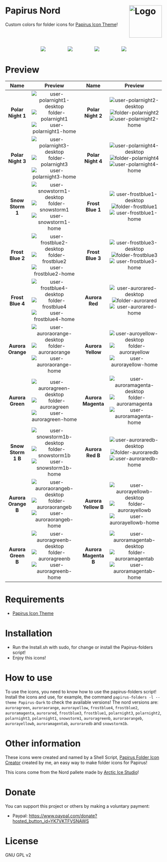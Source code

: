 <img src="Images/icons.gif" width="105" height="104" alt="Logo" align="right" /> Papirus Nord
=====

Custom colors for folder icons for <a href="https://github.com/PapirusDevelopmentTeam/papirus-icon-theme">Papirus Icon Theme</a>!

<br></br>
<p align="center">
  <img src="https://img.shields.io/github/release/Joshaby/Papirus-Nord?color=red&style=for-the-badge">
  &nbsp;&nbsp;&nbsp;&nbsp;&nbsp;&nbsp;&nbsp;&nbsp;&nbsp;&nbsp;&nbsp;&nbsp;&nbsp;&nbsp;&nbsp;&nbsp;
  <img src="https://img.shields.io/github/issues/Joshaby/Papirus-Nord?color=violet&style=for-the-badge">
  &nbsp;&nbsp;&nbsp;&nbsp;&nbsp;&nbsp;&nbsp;&nbsp;&nbsp;&nbsp;&nbsp;&nbsp;&nbsp;&nbsp;&nbsp;&nbsp;
  <img src="https://img.shields.io/github/forks/Joshaby/Papirus-Nord?color=teal&style=for-the-badge">
  &nbsp;&nbsp;&nbsp;&nbsp;&nbsp;&nbsp;&nbsp;&nbsp;&nbsp;&nbsp;&nbsp;&nbsp;&nbsp;&nbsp;&nbsp;&nbsp;
  <img src="https://img.shields.io/github/stars/Joshaby/Papirus-Nord?style=for-the-badge">
</p>

# Preview
<p align="center">

| Name | Preview | Name | Preview |
|:----:|:-------:|:----:|:-------:|
| **Polar Night 1** | ![user-polarnight1-desktop](https://raw.githubusercontent.com/Adapta-Projects/Papirus-Nord/1a0d52258d8d16f6cf393ba8f393f19994aa032f/Icons/48x48/user-polarnight1-desktop.svg) ![folder-polarnight1](https://raw.githubusercontent.com/Adapta-Projects/Papirus-Nord/1a0d52258d8d16f6cf393ba8f393f19994aa032f/Icons/48x48/folder-polarnight1.svg) ![user-polarnight1-home](https://raw.githubusercontent.com/Adapta-Projects/Papirus-Nord/1a0d52258d8d16f6cf393ba8f393f19994aa032f/Icons/48x48/user-polarnight1-home.svg) | **Polar Night 2** | ![user-polarnight2-desktop](https://raw.githubusercontent.com/Adapta-Projects/Papirus-Nord/1a0d52258d8d16f6cf393ba8f393f19994aa032f/Icons/48x48/user-polarnight2-desktop.svg) ![folder-polarnight2](https://raw.githubusercontent.com/Adapta-Projects/Papirus-Nord/1a0d52258d8d16f6cf393ba8f393f19994aa032f/Icons/48x48/folder-polarnight2.svg) ![user-polarnight2-home](https://raw.githubusercontent.com/Adapta-Projects/Papirus-Nord/1a0d52258d8d16f6cf393ba8f393f19994aa032f/Icons/48x48/user-polarnight2-home.svg) |
| **Polar Night 3** | ![user-polarnight3-desktop](https://raw.githubusercontent.com/Adapta-Projects/Papirus-Nord/1a0d52258d8d16f6cf393ba8f393f19994aa032f/Icons/48x48/user-polarnight3-desktop.svg) ![folder-polarnight3](https://raw.githubusercontent.com/Adapta-Projects/Papirus-Nord/1a0d52258d8d16f6cf393ba8f393f19994aa032f/Icons/48x48/folder-polarnight3.svg) ![user-polarnight3-home](https://raw.githubusercontent.com/Adapta-Projects/Papirus-Nord/1a0d52258d8d16f6cf393ba8f393f19994aa032f/Icons/48x48/user-polarnight3-home.svg) | **Polar Night 4** | ![user-polarnight4-desktop](https://raw.githubusercontent.com/Adapta-Projects/Papirus-Nord/1a0d52258d8d16f6cf393ba8f393f19994aa032f/Icons/48x48/user-polarnight4-desktop.svg) ![folder-polarnight4](https://raw.githubusercontent.com/Adapta-Projects/Papirus-Nord/1a0d52258d8d16f6cf393ba8f393f19994aa032f/Icons/48x48/folder-polarnight4.svg) ![user-polarnight4-home](https://raw.githubusercontent.com/Adapta-Projects/Papirus-Nord/1a0d52258d8d16f6cf393ba8f393f19994aa032f/Icons/48x48/user-polarnight4-home.svg) |
| **Snow Storm 1** | ![user-snowstorm1-desktop](https://raw.githubusercontent.com/Adapta-Projects/Papirus-Nord/1a0d52258d8d16f6cf393ba8f393f19994aa032f/Icons/48x48/user-snowstorm1-desktop.svg) ![folder-snowstorm1](https://raw.githubusercontent.com/Adapta-Projects/Papirus-Nord/1a0d52258d8d16f6cf393ba8f393f19994aa032f/Icons/48x48/folder-snowstorm1.svg) ![user-snowstorm1-home](https://raw.githubusercontent.com/Adapta-Projects/Papirus-Nord/1a0d52258d8d16f6cf393ba8f393f19994aa032f/Icons/48x48/user-snowstorm1-home.svg) | **Frost Blue 1** | ![user-frostblue1-desktop](https://raw.githubusercontent.com/Adapta-Projects/Papirus-Nord/1a0d52258d8d16f6cf393ba8f393f19994aa032f/Icons/48x48/user-frostblue1-desktop.svg) ![folder-frostblue1](https://raw.githubusercontent.com/Adapta-Projects/Papirus-Nord/1a0d52258d8d16f6cf393ba8f393f19994aa032f/Icons/48x48/folder-frostblue1.svg) ![user-frostblue1-home](https://raw.githubusercontent.com/Adapta-Projects/Papirus-Nord/1a0d52258d8d16f6cf393ba8f393f19994aa032f/Icons/48x48/user-frostblue1-home.svg) |
| **Frost Blue 2** | ![user-frostblue2-desktop](https://raw.githubusercontent.com/Adapta-Projects/Papirus-Nord/1a0d52258d8d16f6cf393ba8f393f19994aa032f/Icons/48x48/user-frostblue2-desktop.svg) ![folder-frostblue2](https://raw.githubusercontent.com/Adapta-Projects/Papirus-Nord/1a0d52258d8d16f6cf393ba8f393f19994aa032f/Icons/48x48/folder-frostblue2.svg) ![user-frostblue2-home](https://raw.githubusercontent.com/Adapta-Projects/Papirus-Nord/1a0d52258d8d16f6cf393ba8f393f19994aa032f/Icons/48x48/user-frostblue2-home.svg) | **Frost Blue 3** | ![user-frostblue3-desktop](https://raw.githubusercontent.com/Adapta-Projects/Papirus-Nord/1a0d52258d8d16f6cf393ba8f393f19994aa032f/Icons/48x48/user-frostblue3-desktop.svg) ![folder-frostblue3](https://raw.githubusercontent.com/Adapta-Projects/Papirus-Nord/1a0d52258d8d16f6cf393ba8f393f19994aa032f/Icons/48x48/folder-frostblue3.svg) ![user-frostblue3-home](https://raw.githubusercontent.com/Adapta-Projects/Papirus-Nord/1a0d52258d8d16f6cf393ba8f393f19994aa032f/Icons/48x48/user-frostblue3-home.svg) |
| **Frost Blue 4** | ![user-frostblue4-desktop](https://raw.githubusercontent.com/Adapta-Projects/Papirus-Nord/1a0d52258d8d16f6cf393ba8f393f19994aa032f/Icons/48x48/user-frostblue4-desktop.svg) ![folder-frostblue4](https://raw.githubusercontent.com/Adapta-Projects/Papirus-Nord/1a0d52258d8d16f6cf393ba8f393f19994aa032f/Icons/48x48/folder-frostblue4.svg) ![user-frostblue4-home](https://raw.githubusercontent.com/Adapta-Projects/Papirus-Nord/1a0d52258d8d16f6cf393ba8f393f19994aa032f/Icons/48x48/user-frostblue4-home.svg) | **Aurora Red** | ![user-aurorared-desktop](https://raw.githubusercontent.com/Adapta-Projects/Papirus-Nord/1a0d52258d8d16f6cf393ba8f393f19994aa032f/Icons/48x48/user-aurorared-desktop.svg) ![folder-aurorared](https://raw.githubusercontent.com/Adapta-Projects/Papirus-Nord/1a0d52258d8d16f6cf393ba8f393f19994aa032f/Icons/48x48/folder-aurorared.svg) ![user-aurorared-home](https://raw.githubusercontent.com/Adapta-Projects/Papirus-Nord/1a0d52258d8d16f6cf393ba8f393f19994aa032f/Icons/48x48/user-aurorared-home.svg) |
| **Aurora Orange** | ![user-auroraorange-desktop](https://raw.githubusercontent.com/Adapta-Projects/Papirus-Nord/1a0d52258d8d16f6cf393ba8f393f19994aa032f/Icons/48x48/user-auroraorange-desktop.svg) ![folder-auroraorange](https://raw.githubusercontent.com/Adapta-Projects/Papirus-Nord/1a0d52258d8d16f6cf393ba8f393f19994aa032f/Icons/48x48/folder-auroraorange.svg) ![user-auroraorange-home](https://raw.githubusercontent.com/Adapta-Projects/Papirus-Nord/1a0d52258d8d16f6cf393ba8f393f19994aa032f/Icons/48x48/user-auroraorange-home.svg) | **Aurora Yellow** | ![user-auroyellow-desktop](https://raw.githubusercontent.com/Adapta-Projects/Papirus-Nord/1a0d52258d8d16f6cf393ba8f393f19994aa032f/Icons/48x48/user-aurorayellow-desktop.svg) ![folder-aurorayellow](https://raw.githubusercontent.com/Adapta-Projects/Papirus-Nord/1a0d52258d8d16f6cf393ba8f393f19994aa032f/Icons/48x48/folder-aurorayellow.svg) ![user-aurorayellow-home](https://raw.githubusercontent.com/Adapta-Projects/Papirus-Nord/1a0d52258d8d16f6cf393ba8f393f19994aa032f/Icons/48x48/user-aurorayellow-home.svg) |
| **Aurora Green** | ![user-auroragreen-desktop](https://raw.githubusercontent.com/Adapta-Projects/Papirus-Nord/1a0d52258d8d16f6cf393ba8f393f19994aa032f/Icons/48x48/user-auroragreen-desktop.svg) ![folder-auroragreen](https://raw.githubusercontent.com/Adapta-Projects/Papirus-Nord/1a0d52258d8d16f6cf393ba8f393f19994aa032f/Icons/48x48/folder-auroragreen.svg) ![user-auroragreen-home](https://raw.githubusercontent.com/Adapta-Projects/Papirus-Nord/1a0d52258d8d16f6cf393ba8f393f19994aa032f/Icons/48x48/user-auroragreen-home.svg) | **Aurora Magenta** | ![user-auroramagenta-desktop](https://raw.githubusercontent.com/Adapta-Projects/Papirus-Nord/1a0d52258d8d16f6cf393ba8f393f19994aa032f/Icons/48x48/user-auroramagenta-desktop.svg) ![folder-auroramagenta](https://raw.githubusercontent.com/Adapta-Projects/Papirus-Nord/1a0d52258d8d16f6cf393ba8f393f19994aa032f/Icons/48x48/folder-auroramagenta.svg) ![user-auroramagenta-home](https://raw.githubusercontent.com/Adapta-Projects/Papirus-Nord/1a0d52258d8d16f6cf393ba8f393f19994aa032f/Icons/48x48/user-auroramagenta-home.svg) |
| **Snow Storm 1 B** | ![user-snowstorm1b-desktop](https://raw.githubusercontent.com/Adapta-Projects/Papirus-Nord/1a0d52258d8d16f6cf393ba8f393f19994aa032f/Icons/48x48/user-snowstorm1b-desktop.svg) ![folder-snowstorm1b](https://raw.githubusercontent.com/Adapta-Projects/Papirus-Nord/1a0d52258d8d16f6cf393ba8f393f19994aa032f/Icons/48x48/folder-snowstorm1b.svg) ![user-snowstorm1b-home](https://raw.githubusercontent.com/Adapta-Projects/Papirus-Nord/1a0d52258d8d16f6cf393ba8f393f19994aa032f/Icons/48x48/user-snowstorm1b-home.svg) | **Aurora Red B** | ![user-auroraredb-desktop](https://raw.githubusercontent.com/Adapta-Projects/Papirus-Nord/1a0d52258d8d16f6cf393ba8f393f19994aa032f/Icons/48x48/user-auroraredb-desktop.svg) ![folder-auroraredb](https://raw.githubusercontent.com/Adapta-Projects/Papirus-Nord/1a0d52258d8d16f6cf393ba8f393f19994aa032f/Icons/48x48/folder-auroraredb.svg) ![user-auroraredb-home](https://raw.githubusercontent.com/Adapta-Projects/Papirus-Nord/1a0d52258d8d16f6cf393ba8f393f19994aa032f/Icons/48x48/user-auroraredb-home.svg) |
| **Aurora Orange B** | ![user-auroraorangeb-desktop](https://raw.githubusercontent.com/Adapta-Projects/Papirus-Nord/1a0d52258d8d16f6cf393ba8f393f19994aa032f/Icons/48x48/user-auroraorangeb-desktop.svg) ![folder-auroraorangeb](https://raw.githubusercontent.com/Adapta-Projects/Papirus-Nord/1a0d52258d8d16f6cf393ba8f393f19994aa032f/Icons/48x48/folder-auroraorangeb.svg) ![user-auroraorangeb-home](https://raw.githubusercontent.com/Adapta-Projects/Papirus-Nord/1a0d52258d8d16f6cf393ba8f393f19994aa032f/Icons/48x48/user-auroraorangeb-home.svg) | **Aurora Yellow B** | ![user-aurorayellowb-desktop](https://raw.githubusercontent.com/Adapta-Projects/Papirus-Nord/1a0d52258d8d16f6cf393ba8f393f19994aa032f/Icons/48x48/user-aurorayellowb-desktop.svg) ![folder-aurorayellowb](https://raw.githubusercontent.com/Adapta-Projects/Papirus-Nord/1a0d52258d8d16f6cf393ba8f393f19994aa032f/Icons/48x48/folder-aurorayellowb.svg) ![user-aurorayellowb-home](https://raw.githubusercontent.com/Adapta-Projects/Papirus-Nord/1a0d52258d8d16f6cf393ba8f393f19994aa032f/Icons/48x48/user-aurorayellowb-home.svg) |
| **Aurora Green B** | ![user-auroragreenb-desktop](https://raw.githubusercontent.com/Adapta-Projects/Papirus-Nord/1a0d52258d8d16f6cf393ba8f393f19994aa032f/Icons/48x48/user-auroragreenb-desktop.svg) ![folder-auroragreenb](https://raw.githubusercontent.com/Adapta-Projects/Papirus-Nord/1a0d52258d8d16f6cf393ba8f393f19994aa032f/Icons/48x48/folder-auroragreenb.svg) ![user-auroragreenb-home](https://raw.githubusercontent.com/Adapta-Projects/Papirus-Nord/1a0d52258d8d16f6cf393ba8f393f19994aa032f/Icons/48x48/user-auroragreenb-home.svg) | **Aurora Magenta B** | ![user-auroramagentab-desktop](https://raw.githubusercontent.com/Adapta-Projects/Papirus-Nord/1a0d52258d8d16f6cf393ba8f393f19994aa032f/Icons/48x48/user-auroramagentab-desktop.svg) ![folder-auroramagentab](https://raw.githubusercontent.com/Adapta-Projects/Papirus-Nord/1a0d52258d8d16f6cf393ba8f393f19994aa032f/Icons/48x48/folder-auroramagentab.svg) ![user-auroramagentab-home](https://raw.githubusercontent.com/Adapta-Projects/Papirus-Nord/1a0d52258d8d16f6cf393ba8f393f19994aa032f/Icons/48x48/user-auroramagentab-home.svg) |

</p>

# Requirements
 - <a href="https://github.com/PapirusDevelopmentTeam/papirus-icon-theme">Papirus Icon Theme</a>

# Installation
 - Run the Install.sh with sudo, for change or install the Papirus-folders script!
 - Enjoy this icons!
 
# How to use
To use the icons, you need to know how to use the papirus-folders script! Install the icons and use, for example, the command `papirus-folders -l --theme Papirus-Dark` to check the available versions! The nord versions are: `auroragreen`, `auroraorange`, `aurorayellow`, `frostblue4`, `frostblue2`, `auroramagenta`, `aurorared`, `frostblue3`, `frostblue1`, `polarnight3`, `polarnight2`, `polarnight3`, `polarnight1`, `snowstorm1`, `auroragreenb`, `auroraorangeb`, `aurorayellowb`, `auroramagentab`, `auroraredb` and `snowstorm1b`.

# Other information
These icons were created and named by a Shell Script, <a href="https://github.com/Adapta-Projects/Papirus-Folder-Icon-Creator">Papirus Folder Icon Creator</a> created by me, an easy way to make folder icons for Papirus!

This icons come from the Nord pallete made by <a href="https://github.com/arcticicestudio/nord">Arctic Ice Studio</a>!

# Donate
You can support this project or others by making a voluntary payment:

 - Paypal: https://www.paypal.com/donate?hosted_button_id=YK7VKTFVSNAWS

# License
GNU GPL v2
